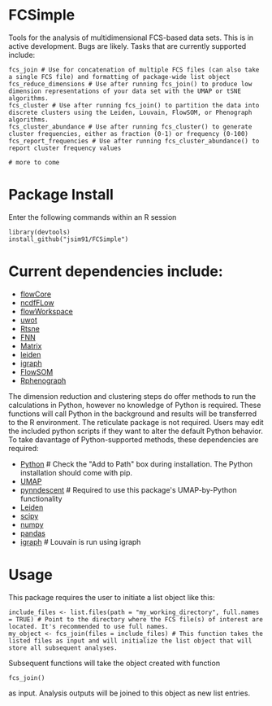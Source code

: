 # FCSimple

Tools for the analysis of multidimensional FCS-based data sets. This is in active development. Bugs are likely. Tasks that are currently supported include: 

```
fcs_join # Use for concatenation of multiple FCS files (can also take a single FCS file) and formatting of package-wide list object
fcs_reduce_dimensions # Use after running fcs_join() to produce low dimension representations of your data set with the UMAP or tSNE algorithms.
fcs_cluster # Use after running fcs_join() to partition the data into discrete clusters using the Leiden, Louvain, FlowSOM, or Phenograph algorithms.
fcs_cluster_abundance # Use after running fcs_cluster() to generate cluster frequencies, either as fraction (0-1) or frequency (0-100)
fcs_report_frequencies # Use after running fcs_cluster_abundance() to report cluster frequency values

# more to come
```


# Package Install

Enter the following commands within an R session

```
library(devtools)
install_github("jsim91/FCSimple")
```


# Current dependencies include:

- [flowCore](https://www.bioconductor.org/packages/release/bioc/html/flowCore.html)
- [ncdfFLow](https://www.bioconductor.org/packages/release/bioc/html/ncdfFlow.html)
- [flowWorkspace](https://www.bioconductor.org/packages/release/bioc/html/flowWorkspace.html)
- [uwot](https://github.com/jlmelville/uwot)
- [Rtsne](https://github.com/jkrijthe/Rtsne)
- [FNN](https://cran.r-project.org/web/packages/FNN/index.html)
- [Matrix](https://cran.r-project.org/web/packages/Matrix/index.html)
- [leiden](https://github.com/TomKellyGenetics/leiden)
- [igraph](https://cran.r-project.org/web/packages/igraph/index.html)
- [FlowSOM](https://bioconductor.org/packages/release/bioc/html/FlowSOM.html)
- [Rphenograph](https://github.com/JinmiaoChenLab/Rphenograph)


The dimension reduction and clustering steps do offer methods to run the calculations in Python, however no knowledge of Python is required. These functions will call Python in the background and results will be transferred to the R environment. The reticulate package is not required. Users may edit the included python scripts if they want to alter the default Python behavior. To take davantage of Python-supported methods, these dependencies are required:

- [Python](https://www.python.org/downloads/) # Check the "Add to Path" box during installation. The Python installation should come with pip.
- [UMAP](https://github.com/lmcinnes/umap)
- [pynndescent](https://github.com/lmcinnes/pynndescent) # Required to use this package's UMAP-by-Python functionality
- [Leiden](https://github.com/vtraag/leidenalg)
- [scipy](https://pypi.org/project/scipy/)
- [numpy](https://pypi.org/project/numpy/)
- [pandas](https://pypi.org/project/pandas/)
- [igraph](https://pypi.org/project/igraph/) # Louvain is run using igraph


# Usage

This package requires the user to initiate a list object like this:

```
include_files <- list.files(path = "my_working_directory", full.names = TRUE) # Point to the directory where the FCS file(s) of interest are located. It's recommended to use full names.
my_object <- fcs_join(files = include_files) # This function takes the listed files as input and will initialize the list object that will store all subsequent analyses.
```

Subsequent functions will take the object created with function

```
fcs_join()
```

as input. Analysis outputs will be joined to this object as new list entries.
